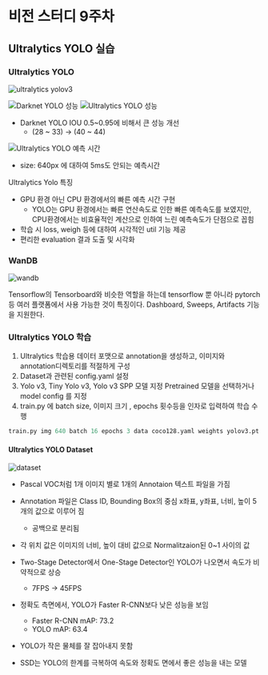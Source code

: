 # 비전 스터디 9주차

## Ultralytics YOLO 실습

### Ultralytics YOLO


![ultralytics yolov3](https://user-images.githubusercontent.com/59776953/141283291-9c36b1a2-629f-4ae8-aeb3-18df693ce95d.jpg)


![Darknet YOLO 성능](https://user-images.githubusercontent.com/59776953/141283391-6628a39c-762e-4350-81a4-35db961e69a7.png)
![Ultralytics YOLO 성능](https://user-images.githubusercontent.com/59776953/141283418-0ac72a44-1250-41d2-ad9c-ace751115e2a.png)

- Darknet YOLO IOU 0.5~0.95에 비해서 큰 성능 개선
	- (28 ~ 33) -> (40 ~ 44)

![Ultralytics YOLO 예측 시간](https://user-images.githubusercontent.com/59776953/141283519-a592ec3e-afcc-4f98-b51a-c62125c4932f.png)

- size: 640px 에 대하여 5ms도 안되는 예측시간

Ultralytics Yolo 특징
- GPU 환경 아닌 CPU 환경에서의 빠른 예측 시간 구현
	- YOLO는 GPU 환경에서는 빠른 연산속도로 인한 빠른 예측속도를 보였지만, CPU환경에서는 비효율적인 계산으로 인하여 느린 예측속도가 단점으로 꼽힘
- 학습 시 loss, weigh 등에 대하여 시각적인  util 기능 제공
- 편리한 evaluation 결과 도출 및 시각화

### WanDB

![wandb](https://user-images.githubusercontent.com/59776953/141283594-38b6e992-c9f6-428f-b6f1-24a7ca12799f.png)

Tensorflow의 Tensorboard와 비슷한 역할을 하는데 tensorflow 뿐 아니라 pytorch 등 여러 플랫폼에서 사용 가능한 것이 특징이다. Dashboard, Sweeps, Artifacts 기능을 지원한다.

### Ultralytics YOLO 학습

1. Ultralytics 학습용 데이터 포맷으로 annotation을 생성하고, 이미지와 annotation디렉토리를 적절하게 구성
2. Dataset과 관련된 config.yaml 설정
3. Yolo v3, Tiny Yolo v3, Yolo v3 SPP 모델 지정 Pretrained 모델을 선택하거나 model config 를 지정
4. train.py 에 batch size, 이미지 크기 , epochs 횟수등을 인자로 입력하여 학습 수행
``` python
train.py img 640 batch 16 epochs 3 data coco128.yaml weights yolov3.pt nosave 
```

#### Ultralytics YOLO Dataset

![dataset](https://user-images.githubusercontent.com/59776953/141283679-05f661de-5446-4042-bded-d6b5487d5c2e.png)

- Pascal VOC처럼 1개 이미지 별로 1개의 Annotaion 텍스트 파일을 가짐
- Annotation 파일은 Class ID, Bounding Box의 중심 x좌표, y좌표, 너비, 높이 5개의 값으로 이루어 짐
	- 공백으로 분리됨
- 각 위치 값은 이미지의 너비, 높이 대비 값으로 Normalitzaion된 0~1 사이의 값

- Two-Stage Detector에서 One-Stage Detector인 YOLO가 나오면서 속도가 비약적으로 상승 
	- 7FPS -> 45FPS
- 정확도 측면에서, YOLO가 Faster R-CNN보다 낮은 성능을 보임
	- Faster R-CNN mAP: 73.2
	- YOLO mAP: 63.4
- YOLO가 작은 물체를 잘 잡아내지 못함
- SSD는 YOLO의 한계를 극복하여 속도와 정확도 면에서 좋은 성능을 내는 모델
